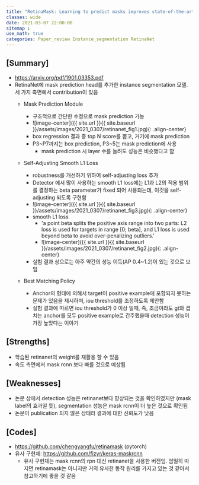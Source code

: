 ```yaml
---
title: "RetinaMask: Learning to predict masks improves state-of-the-art single-shot detection for free"
classes: wide
date: 2021-03-07 22:00:00
sitemap :
use_math: true
categories: Paper_review Instance_segmentation RetinaNet
---
```


## [Summary]

- https://arxiv.org/pdf/1901.03353.pdf
- RetinaNet에 mask prediction head를 추가한 instance segmentation 모델. 세 가지 측면에서 contribution이 있음
    - Mask Prediction Module
        - 구조적으로 간단한 수정으로 mask prediction 가능
        - ![image-center]({{ site.url }}{{ site.baseurl }}/assets/images/2021_0307/retinanet_fig1.jpg){: .align-center}
        - box regression 결과 중 top N score를 뽑고, 거기에 mask prediction
        - P3~P7까지는 box prediction, P3~5는 mask prediction에 사용
            - mask prediction 시 layer 수를 늘려도 성능은 비슷했다고 함

    - Self-Adjusting Smooth L1 Loss
        - robustness를 개선하기 위하여 self-adjusting loss 추가
        - Detector 에서 많이 사용하는 smooth L1 loss에는 L1과 L2의 적용 범위를 결정하는 beta parameter가 fixed 되어 사용되는데, 이것을 self-adjusting 되도록 구현함
        - ![image-center]({{ site.url }}{{ site.baseurl }}/assets/images/2021_0307/retinanet_fig3.jpg){: .align-center}
        - smooth L1 loss
            - 'a point beta splits the positive axis range into two parts: L2 loss is used for targets in range [0; beta], and L1 loss is used beyond beta to avoid over-penalizing outliers.'
            - ![image-center]({{ site.url }}{{ site.baseurl }}/assets/images/2021_0307/retinanet_fig2.jpg){: .align-center}
        - 실험 결과 상으로는 아주 약간의 성능 이득(AP 0.4~1.2)이 있는 것으로 보임

    - Best Matching Policy
        - Anchor의 형태에 의해서 target이 positive example에 포함되지 못하는 문제가 있음을 제시하며, iou threshold를 조정하도록 제안함
        - 실험 결과에 따르면 iou threshold가 0 이상 일때, 즉, 조금이라도 gt와 겹치는 anchor를 모두 positive example로 간주했을때 detection 성능이 가장 높았다는 이야기

## [Strengths]
- 학습된 retinanet의 weight를 재활용 할 수 있음
- 속도 측면에서 mask rcnn 보다 빠를 것으로 예상됨

## [Weaknesses]
- 논문 상에서 detection 성능은 retinanet보다 향상되는 것을 확인하였지만 (mask label의 효과일 듯), segmentation 성능은 mask rcnn이 더 높은 것으로 확인됨
- 논문이 publication 되지 않은 상태라 결과에 대한 신뢰도가 낮음

## [Codes]
- https://github.com/chengyangfu/retinamask (pytorch)
- 유사 구현체: https://github.com/fizyr/keras-maskrcnn
    - 유사 구현체는 mask rcnn의 rpn 대신 retinanet을 사용한 버전임. 엄밀히 따지면 retinamask는 아니지만 거의 유사한 동작 원리를 가지고 있는 것 같아서 참고하기에 좋을 것 같음
